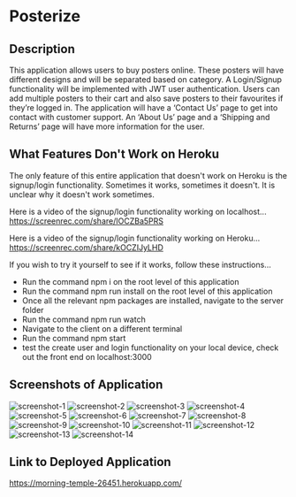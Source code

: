 # Posterize

## Description
This application allows users to buy posters online. These posters will have different designs and will be separated based on category. A Login/Signup functionality will be implemented with JWT user authentication. Users can add multiple posters to their cart and also save posters to their favourites if they’re logged in. The application will have a ‘Contact Us’ page to get into contact with customer support. An ‘About Us’ page and a ‘Shipping and Returns’ page will have more information for the user.

## What Features Don't Work on Heroku
The only feature of this entire application that doesn't work on Heroku is the signup/login functionality. Sometimes it works, sometimes it doesn't. It is unclear why it doesn't work sometimes.

Here is a video of the signup/login functionality working on localhost...
https://screenrec.com/share/IOCZBa5PRS

Here is a video of the signup/login functionality working on Heroku...
https://screenrec.com/share/kOCZIJyLHD

If you wish to try it yourself to see if it works, follow these instructions...
- Run the command npm i on the root level of this application
- Run the command npm run install on the root level of this application
- Once all the relevant npm packages are installed, navigate to the server folder
- Run the command npm run watch
- Navigate to the client on a different terminal
- Run the command npm start
- test the create user and login functionality on your local device, check out the front end on localhost:3000

## Screenshots of Application
![screenshot-1](./readme-images/screenshot-1.png)
![screenshot-2](./readme-images/screenshot-2.png)
![screenshot-3](./readme-images/screenshot-3.png)
![screenshot-4](./readme-images/screenshot-4.png)
![screenshot-5](./readme-images/screenshot-5.png)
![screenshot-6](./readme-images/screenshot-6.png)
![screenshot-7](./readme-images/screenshot-7.png)
![screenshot-8](./readme-images/screenshot-8.png)
![screenshot-9](./readme-images/screenshot-9.png)
![screenshot-10](./readme-images/screenshot-10.png)
![screenshot-11](./readme-images/screenshot-11.png)
![screenshot-12](./readme-images/screenshot-12.png)
![screenshot-13](./readme-images/screenshot-13.png)
![screenshot-14](./readme-images/screenshot-14.png)

## Link to Deployed Application
https://morning-temple-26451.herokuapp.com/




